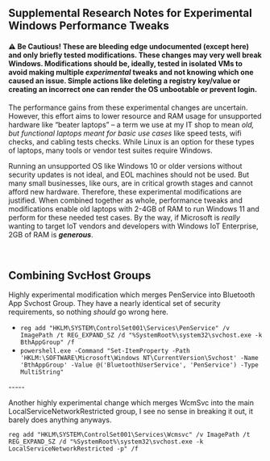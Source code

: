 ## Supplemental Research Notes for Experimental Windows Performance Tweaks
#### ⚠️ Be Cautious! These are bleeding edge undocumented (except here) and only briefly tested modifications. These changes may very well break Windows. Modifications should be, ideally, tested in isolated VMs to avoid making multiple **_experimental_** tweaks and not knowing which one caused an issue. Simple actions like deleting a registry key/value or creating an incorrect one can render the OS unbootable or prevent login.

The performance gains from these experimental changes are uncertain. However, this effort aims to lower resource and RAM usage for unsupported hardware like “beater laptops” – a term we use at my IT shop to mean *old, but functional laptops meant for basic use cases* like speed tests, wifi checks, and cabling tests checks. While Linux is an option for these types of laptops, many tools or vendor test suites require Windows.

Running an unsupported OS like Windows 10 or older versions without security updates is not ideal, and EOL machines should not be used. But many small businesses, like ours, are in critical growth stages and cannot afford new hardware. Therefore, these experimental modifications are justified. When combined together as whole, performance tweaks and modifications enable old laptops with 2-4GB of RAM to run Windows 11 and perform for these needed test cases. By the way, if Microsoft is *really* wanting to target IoT vendors and developers with Windows IoT Enterprise, 2GB of RAM is **_generous_**.

<br/>

## Combining SvcHost Groups

Highly experimental modification which merges PenService into Bluetooth App Svchost Group. They have a nearly identical set of security requirements, so nothing *should* go wrong here.

* `reg add "HKLM\SYSTEM\ControlSet001\Services\PenService" /v ImagePath /t REG_EXPAND_SZ /d "%SystemRoot%\system32\svchost.exe -k BthAppGroup" /f`
* `powershell.exe -Command "Set-ItemProperty -Path 'HKLM:\SOFTWARE\Microsoft\Windows NT\CurrentVersion\Svchost' -Name 'BthAppGroup' -Value @('BluetoothUserService', 'PenService') -Type MultiString"`

<p>-----</p>

Another highly experimental change which merges WcmSvc into the main LocalServiceNetworkRestricted group, I see no sense in breaking it out, it barely does anything anyways.

`reg add "HKLM\SYSTEM\ControlSet001\Services\Wcmsvc" /v ImagePath /t REG_EXPAND_SZ /d "%SystemRoot%\system32\svchost.exe -k LocalServiceNetworkRestricted -p" /f`
